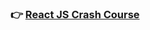 ### 👉 [React JS Crash Course](https://github.com/premnathkulal/react-js-learning/tree/traversy-media-crash-cource)
